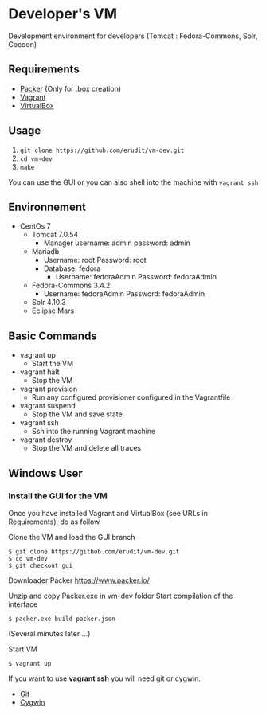 # Developer's VM
Development environment for developers (Tomcat : Fedora-Commons, Solr, Cocoon)

## Requirements
* [Packer](https://packer.io/) (Only for .box creation)
* [Vagrant](https://www.vagrantup.com/)
* [VirtualBox](https://www.virtualbox.org/)

## Usage

1. `git clone https://github.com/erudit/vm-dev.git`
2. `cd vm-dev`
3. `make`

You can use the GUI or you can also shell into the machine with `vagrant ssh`

## Environnement

* CentOs 7
  * Tomcat 7.0.54
    * Manager username: admin password: admin
  * Mariadb
    * Username: root Password: root
    * Database: fedora
      * Username: fedoraAdmin Password: fedoraAdmin
  * Fedora-Commons 3.4.2
    * Username: fedoraAdmin Password: fedoraAdmin
  * Solr 4.10.3
  * Eclipse Mars

## Basic Commands

- vagrant up
  - Start the VM
- vagrant halt
  - Stop the VM
- vagrant provision
  - Run any configured provisioner configured in the Vagrantfile
- vagrant suspend
  - Stop the VM and save state
- vagrant ssh
  - Ssh into the running Vagrant machine
- vagrant destroy
  - Stop the VM and delete all traces


## Windows User

### Install the GUI for the VM

Once you have installed Vagrant and VirtualBox (see URLs in Requirements), do as follow

Clone the VM and load the GUI branch
```
$ git clone https://github.com/erudit/vm-dev.git
$ cd vm-dev
$ git checkout gui
```

Downloader Packer
https://www.packer.io/

Unzip and copy Packer.exe in vm-dev folder
Start compilation of the interface

`$ packer.exe build packer.json`

(Several minutes later ...)

Start VM

`$ vagrant up`

If you want to use **vagrant ssh** you will need git or cygwin.

  * [Git](https://git-scm.com/downloads)
  * [Cygwin](https://cygwin.com/install.html)

